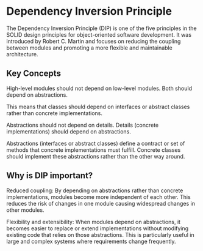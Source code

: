 # Dependency Inversion Principle

The Dependency Inversion Principle (DIP) is one of the five principles in the SOLID design principles for object-oriented software development. It was introduced by Robert C. Martin and focuses on reducing the coupling between modules and promoting a more flexible and maintainable architecture.

## Key Concepts
High-level modules should not depend on low-level modules. Both should depend on abstractions.

This means that classes should depend on interfaces or abstract classes rather than concrete implementations.

Abstractions should not depend on details. Details (concrete implementations) should depend on abstractions.

Abstractions (interfaces or abstract classes) define a contract or set of methods that concrete implementations must fulfill. Concrete classes should implement these abstractions rather than the other way around.

## Why is DIP important?
Reduced coupling: By depending on abstractions rather than concrete implementations, modules become more independent of each other. This reduces the risk of changes in one module causing widespread changes in other modules.

Flexibility and extensibility: When modules depend on abstractions, it becomes easier to replace or extend implementations without modifying existing code that relies on those abstractions. This is particularly useful in large and complex systems where requirements change frequently.
